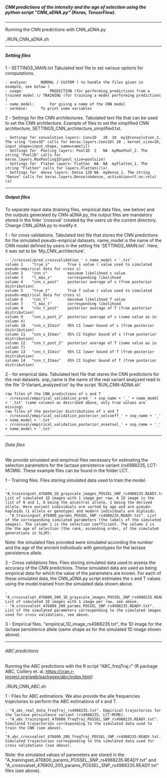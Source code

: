 
##### CNN predictions of the intensity and the age of selection using the python script "CNN_aDNA.py" (Keras, TensorFlow).
-------------

Running the CNN predictions with CNN_aDNA.py

./RUN_CNN_aDNA.sh

------


##### Setting files

1 - SETTINGS_MAIN.txt
Tabulated text file to set various options for computations. 

	- analyse:		NORMAL / CUSTOM ( to handle the files given in example, see below )
	- usage:			PREDICTION (for performing predictions from a trained model )/ TRAINING (for training a model performing predictions )
	- name_model:		For giving a name of the CNN model
	- verbose:		To print some variables


2 - Settings for the CNN architectures.
Tabulated text file that can be used to set the CNN architecture. Example of files to set the simplified CNN architecture, SETTINGS_CNN_architecture_simplified.txt.

	- Settings for convolution layers: Conv1D	28	10	my1Dconvolution_2. The sring "Conv1D" calls for	keras.layers.Conv1D( 28 , kernel_size=10, input_shape=input_shape, name=name[i])
	- Settings for  Pooling layers: Pool1D	2	NA	myMaxPool_2. The string "Pool1D" calls for	keras.layers.MaxPooling1D(pool_size=poolsize)
	- Settings for  Flaten layers: Flatten	NA	NA	myFlatten_1. The string "Flatten" calls for	layers.Flatten()(x)
	- Settings for  dense layers: Dense	128	NA	myDense_1. The string "Dense" calls for	keras.layers.Dense(nbdense, activation=tf.nn.relu)(x)

-----

##### Output files
To separate input data (training files, empirical data files, see below) and the outputs generated by CNN-aDNA.py, the output files are mandatory stored in the foler 'crossval' created by the users ub the current directory.
Change CNN_aDNA.py to modify it.

1 - for cross validations.
Tabulated text file that stores the CNN predictions for the simulated pseudo-emprical datasets.
name_model is the name of the CNN model defined by users in the setting file 'SETTINGS_MAIN.txt'. Here, it was set to be 'My_CNN_architecture'.

	- '/crossval/pred_crossvalidation_' + name_model + '.txt'
	column 1	"true_s"		True s value ( value used to simulated pseudo-empirical data for cross s)
	column 2	"cnn_s"			maximum likelihood s value
	column 3	"l_max_s"		corresponding likelihood 
	column 4	"cnn_s_post"	posterior average of s (from posterior distribution)
	column 5	"true_t"		True T value ( value used to simulated pseudo-empirical data for cross s)		
	column 6	"cnn_t"			maximum likelihood T value		
	column 7	"l_max_t"		corresponding likelihood 	
	column 8	"cnn_t_post"	posterior average of T (from posterior distribution)
	column 9	"cnn_s_post_2"	posterior average of s (same value as in column 4)
	column 10	"cnn_s_ICmin"	95% CI lower bound of s (from posterior distribution)
	column 11	"cnn_s_ICmax"	95% CI higher bound of s (from posterior distribution)
	column 12	"cnn_t_post_2"	posterior average of T (same value as in column 7)	
	column 13	"cnn_t_ICmin"	95% CI lower bound of T (from posterior distribution)
	column 14	"cnn_t_ICmax"	95% CI higher bound of T (from posterior distribution)

2 - for emprical data.
Tabulated text file that stores the CNN predictions for the real datasets.
snp_name is the name of the real variant analyzed read in the file '0-Variant_analyzed.txt' by the script 'RUN_CNN-ADNA.sh'

	raw files of the CNN predictions of s and T
	- /crossval/empirical_validation_pred_' + snp_name + '_' + name_model + '.txt' (same columns as described above, only true values are missing)
	raw files of the posterior distributions of s and T
	- /crossval/empirical_validation_posterior_selcoeff_' + snp_name + '_' + name_model + '.txt'
	- /crossval/empirical_validation_posterior_onsetsel_' + snp_name + '_' + name_model + '.txt'
	


-----


###### Data files 
We provide simulated and empirical files necessary for estimating the selection parameters for the lactase persistence variant (rs4988235, LCT-MCM6). These example files can be found in the folder LCT.

1 - Training files.
Files storing simulated data used to train the model.

	- "A_trainingset_476800_1D_grayscale_images_POSSEL_SNP_rs4988235.READY.txt". List of simulated 1D images with 1 image per raw. A 1D image is the list of 0 and 1, 0 being the ancestral allele, 1 being the derived allele. Here ancient individuals are sorted by age and are pseudo-haploids (1 allele er genotype) and modern individuals are diploids. 
	- "A_trainingset_476800_params_POSSEL_SNP_rs4988235.READY.txt". List of the corresponding simulated parameters (the labels of the simulated images). The column 1 is the selection coefficient. The column 2 is the the age of selection (the rank, ascending order, of the simulated generations in SLiM).

Note: the simulated files provided were simulated according the number and the age of the ancient individuals with genotypes for the lactase persistence allele.

2 - Cross validations files.
Files storing simulated data used to assess the accuracy of the CNN predictions. These simulated data are used as being empirical data for which the value of the parameters are known. For each of these simulated data, the CNN_aDNA.py script estimates the s and T values using the model trained from the simulated data shown above.

	- "A_crossvalset_476800_200_1D_grayscale_images_POSSEL_SNP_rs4988235.READY.txt". List of simulated 1D images with 1 image per raw, see above.
	- "A_crossvalset_476800_200_params_POSSEL_SNP_rs4988235.READY.txt". List of the simulated parameters corresponding to the simulated images used for cross validations, see above.

3 - Empirical files.
"empirical_1D_image_rs4988235.txt", the 1D image for the lactase persistence allele (same shape as for the simulated 1D image shown above).

--------------


###### ABC predictions

Running the ABC predictions with the R script "ABC_freqTraj.r" (R package ABC, Csillery et. al, https://cran.r-project.org/web/packages/abc/index.html)

./RUN_CNN_ABC.sh

1 - Files for ABC estimations.
We also provide the alle frequencies trajectories to perform the ABC estimations of s and T.

	- "A_abc_real_data_freqTraj_rs4988235.txt". Empirical trajectories for the lactase persistence variant (rs4988235, LCT-MCM6).
	- "A_abc_trainingset_476800_freqTraj_POSSEL_SNP_rs4988235.READY.txt". Simulated trajectories corresponding to the simulated data used to train the CNN (see above).
	- "A_abc_crossvalset_476800_200_freqTraj_POSSEL_SNP_rs4988235.READY.txt. Simulated trajectories corresponding to the simulated data used for cross validations (see above).
 
Note: the simulated values of parameters are stored in the "A_trainingset_476800_params_POSSEL_SNP_rs4988235.READY.txt" and "A_crossvalset_476800_200_params_POSSEL_SNP_rs4988235.READY.txt" files (see above).
	






